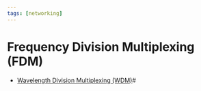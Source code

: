 ```yaml
---
tags: [networking]
---
```


# Frequency Division Multiplexing (FDM)

- [Wavelength Division Multiplexing (WDM)](202209091312.md)#
